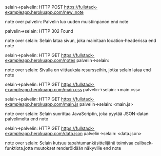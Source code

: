 selain->palvelin: HTTP POST https://fullstack-exampleapp.herokuapp.com/new_note

note over palvelin:
Palvelin luo
uuden muistiinpanon
end note

palvelin->selain: HTTP 302 Found

note over selain:
Selain lataa sivun, joka mainitaan location-headerissa
end note

selain->palvelin: HTTP GET https://fullstack-exampleapp.herokuapp.com/notes
palvelin->selain: <HTML content>

note over selain:
Sivulla on viittauksia resursseihin, jotka selain lataa
end note

selain->palvelin: HTTP GET https://fullstack-exampleapp.herokuapp.com/main.css
palvelin->selain: <main.css>

selain->palvelin: HTTP GET https://fullstack-exampleapp.herokuapp.com/main.js
palvelin->selain: <main.js>

note over selain:
Selain suorittaa JavaScriptin,
joka pyytää JSON-datan palvelimelta
end note

selain->palvelin: HTTP GET https://fullstack-exampleapp.herokuapp.com/data.json
palvelin->selain: <data.json>

note over selain:
Selain kutsuu tapahtumankäsittelijänä toimivaa
callback-funktiota,jotta muutokset renderöidään näkyville
end note
